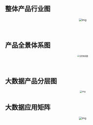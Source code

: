 ## 整体产品行业图

<div align="center"><img src="https://help-static-aliyun-doc.aliyuncs.com/assets/img/15914/15653399847179_zh-CN.png" alt="img" style="zoom:60%;" /></div>

​    

## 产品全景体系图

<div align="center"><img src="https://help-static-aliyun-doc.aliyuncs.com/assets/img/zh-CN/8687018061/p199840.png" alt="全景体系图" style="zoom:40%;" /></div>

​    

## 大数据产品分层图

<div align="center"><img src="https://help-static-aliyun-doc.aliyuncs.com/assets/img/15914/15653399857181_zh-CN.png" alt="img" style="zoom:45%;" /></div>


## 大数据应用矩阵
<div align="center"><img src="https://help-static-aliyun-doc.aliyuncs.com/assets/img/15914/15653399857182_zh-CN.png" alt="img" style="zoom:58%;" /></div>